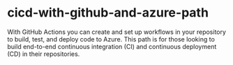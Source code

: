 # cicd-with-github-and-azure-path
With GitHub Actions you can create and set up workflows in your repository to build, test, and deploy code to Azure. This path is for those looking to build end-to-end continuous integration (CI) and continuous deployment (CD) in their repositories.
